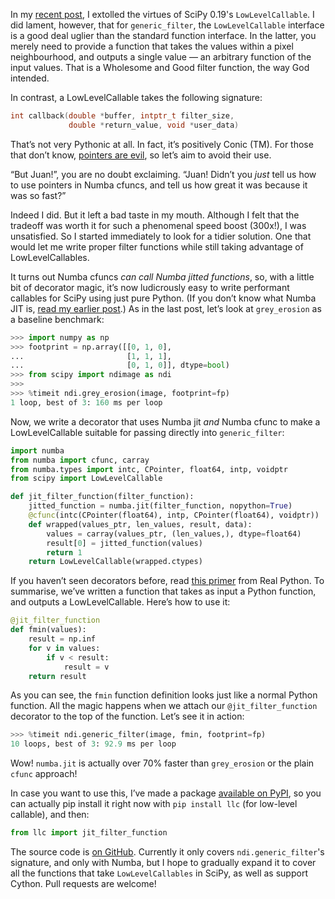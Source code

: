 <!--
.. title: Prettier LowLevelCallables with Numba JIT and decorators
.. slug: prettier-lowlevelcallables-with-numba-jit-and-decorators
.. date: 2017-03-15 00:14:49
.. tags: Numba,open-source,Planet SciPy,programming,Python,SciPy
.. category: 
.. link: 
.. description: 
.. type: text
.. has_math: no
.. status: published
.. wp-status: publish
-->

<html><body><p>In my <a href="https://ilovesymposia.com/2017/03/12/scipys-new-lowlevelcallable-is-a-game-changer/">recent post</a>, I extolled the virtues of SciPy 0.19's <code>LowLevelCallable</code>. I did lament, however, that for <code>generic_filter</code>, the <code>LowLevelCallable</code> interface is a good deal uglier than the standard function interface. In the latter, you merely need to provide a function that takes the values within a pixel neighbourhood, and outputs a single value — an arbitrary function of the input values. That is a Wholesome and Good filter function, the way God intended.

In contrast, a LowLevelCallable takes the following signature:

```c
int callback(double *buffer, intptr_t filter_size, 
             double *return_value, void *user_data)
```

That’s not very Pythonic at all. In fact, it’s positively Conic (TM). For those that don’t know,
[pointers are evil](https://www.quora.com/Why-do-people-think-pointers-are-evil),
so let’s aim to avoid their use.

“But Juan!”, you are no doubt exclaiming. “Juan! Didn’t you *just* tell us how to use pointers in Numba cfuncs, and tell us how great it was because it was so fast?”

Indeed I did. But it left a bad taste in my mouth. Although I felt that the tradeoff was worth it for such a phenomenal speed boost (300x!), I was unsatisfied. So I started immediately to look for a tidier solution. One that would let me write proper filter functions while still taking advantage of LowLevelCallables.

It turns out Numba cfuncs *can call Numba jitted functions*, so, with a little bit of decorator magic, it’s now ludicrously easy to write performant callables for SciPy using just pure Python. (If you don’t know what Numba JIT is, [read my earlier post](https://ilovesymposia.com/2016/12/20/numba-in-the-real-world/).) As in the last post, let’s look at `grey_erosion` as a baseline benchmark:

```python
>>> import numpy as np
>>> footprint = np.array([[0, 1, 0],
...                       [1, 1, 1],
...                       [0, 1, 0]], dtype=bool)
>>> from scipy import ndimage as ndi
>>>
>>> %timeit ndi.grey_erosion(image, footprint=fp)
1 loop, best of 3: 160 ms per loop
```

Now, we write a decorator that uses Numba jit *and* Numba cfunc to make a LowLevelCallable suitable for passing directly into `generic_filter`:

```python
import numba
from numba import cfunc, carray
from numba.types import intc, CPointer, float64, intp, voidptr
from scipy import LowLevelCallable

def jit_filter_function(filter_function):
    jitted_function = numba.jit(filter_function, nopython=True)
    @cfunc(intc(CPointer(float64), intp, CPointer(float64), voidptr))
    def wrapped(values_ptr, len_values, result, data):
        values = carray(values_ptr, (len_values,), dtype=float64)
        result[0] = jitted_function(values)
        return 1
    return LowLevelCallable(wrapped.ctypes)
```

If you haven’t seen decorators before, read [this primer](https://realpython.com/blog/python/primer-on-python-decorators/) from Real Python. To summarise, we’ve written a function that takes as input a Python function, and outputs a LowLevelCallable. Here’s how to use it:

```python
@jit_filter_function
def fmin(values):
    result = np.inf
    for v in values:
        if v < result:
            result = v
    return result
```

As you can see, the `fmin` function definition looks just like a normal Python function. All the magic happens when we attach our `@jit_filter_function` decorator to the top of the function. Let’s see it in action:


```python
>>> %timeit ndi.generic_filter(image, fmin, footprint=fp)
10 loops, best of 3: 92.9 ms per loop
```

Wow! `numba.jit` is actually over 70% faster than `grey_erosion` or the plain `cfunc` approach!

In case you want to use this, I’ve made a package [available on PyPI](https://pypi.python.org/pypi/llc), so you can actually pip install it right now with `pip install llc` (for low-level callable), and then:

```python
from llc import jit_filter_function
```

The source code is <a href="https://github.com/jni/llc-tools">on GitHub</a>. Currently it only covers <code>ndi.generic_filter</code>'s signature, and only with Numba, but I hope to gradually expand it to cover all the functions that take <code>LowLevelCallables</code> in SciPy, as well as support Cython. Pull requests are welcome!</p></body></html>
